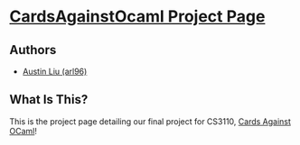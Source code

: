 # [CardsAgainstOcaml Project Page](http://mattli96.github.io/CardsAgainstOcaml/)

## Authors
* [Austin Liu (arl96)](https://github.com/aliu139)

## What Is This?
This is the project page detailing our final project for CS3110, [Cards Against OCaml](https://github.com/MattLi96/CardsAgainstOcaml)! 
